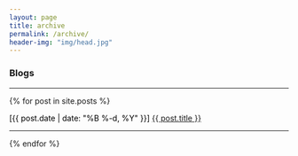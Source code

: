 ```yaml
---
layout: page
title: archive
permalink: /archive/
header-img: "img/head.jpg"
---
```


### Blogs
<hr>

{% for post in site.posts %}
<div class="post-preview">
    <font color="black">[{{ post.date | date: "%B %-d, %Y" }}]  </font> 
     <a target="_blank" href="{{ post.url | prepend: site.baseurl }}"> {{ post.title }}  </a> 
</div>
<hr>
{% endfor %}

